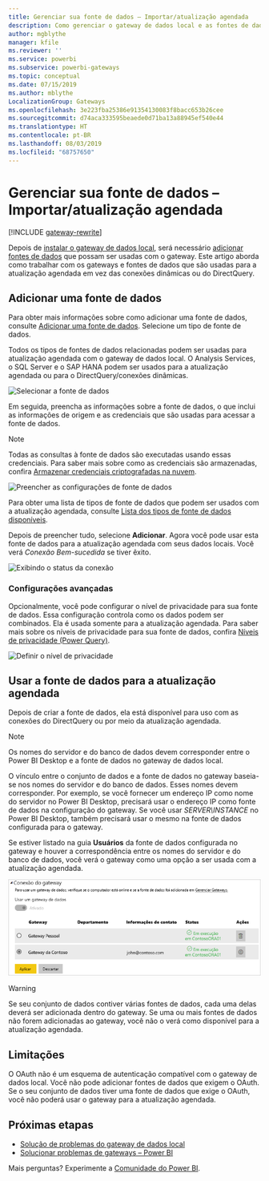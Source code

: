 ```yaml
---
title: Gerenciar sua fonte de dados – Importar/atualização agendada
description: Como gerenciar o gateway de dados local e as fontes de dados que pertencem ao gateway. Este artigo é específico para fontes de dados que podem ser usadas com a atualização importada/agendada.
author: mgblythe
manager: kfile
ms.reviewer: ''
ms.service: powerbi
ms.subservice: powerbi-gateways
ms.topic: conceptual
ms.date: 07/15/2019
ms.author: mblythe
LocalizationGroup: Gateways
ms.openlocfilehash: 3e223fba25386e91354130083f8bacc653b26cee
ms.sourcegitcommit: d74aca333595beaede0d71ba13a88945ef540e44
ms.translationtype: HT
ms.contentlocale: pt-BR
ms.lasthandoff: 08/03/2019
ms.locfileid: "68757650"
---
```

# <a name="manage-your-data-source---importscheduled-refresh"></a>Gerenciar sua fonte de dados – Importar/atualização agendada

[!INCLUDE [gateway-rewrite](includes/gateway-rewrite.md)]

Depois de [instalar o gateway de dados local](/data-integration/gateway/service-gateway-install), será necessário [adicionar fontes de dados](service-gateway-data-sources.md#add-a-data-source) que possam ser usadas com o gateway. Este artigo aborda como trabalhar com os gateways e fontes de dados que são usadas para a atualização agendada em vez das conexões dinâmicas ou do DirectQuery.

## <a name="add-a-data-source"></a>Adicionar uma fonte de dados

Para obter mais informações sobre como adicionar uma fonte de dados, consulte [Adicionar uma fonte de dados](service-gateway-data-sources.md#add-a-data-source). Selecione um tipo de fonte de dados.

Todos os tipos de fontes de dados relacionadas podem ser usadas para atualização agendada com o gateway de dados local. O Analysis Services, o SQL Server e o SAP HANA podem ser usados para a atualização agendada ou para o DirectQuery/conexões dinâmicas.

![Selecionar a fonte de dados](media/service-gateway-enterprise-manage-scheduled-refresh/datasourcesettings2.png)

Em seguida, preencha as informações sobre a fonte de dados, o que inclui as informações de origem e as credenciais que são usadas para acessar a fonte de dados.

> [!NOTE]
> Todas as consultas à fonte de dados são executadas usando essas credenciais. Para saber mais sobre como as credenciais são armazenadas, confira [Armazenar credenciais criptografadas na nuvem](service-gateway-data-sources.md#store-encrypted-credentials-in-the-cloud).

![Preencher as configurações de fonte de dados](media/service-gateway-enterprise-manage-scheduled-refresh/datasourcesettings3-oracle.png)

Para obter uma lista de tipos de fonte de dados que podem ser usados com a atualização agendada, consulte [Lista dos tipos de fonte de dados disponíveis](service-gateway-data-sources.md#list-of-available-data-source-types).

Depois de preencher tudo, selecione **Adicionar**. Agora você pode usar esta fonte de dados para a atualização agendada com seus dados locais. Você verá *Conexão Bem-sucedida* se tiver êxito.

![Exibindo o status da conexão](media/service-gateway-enterprise-manage-scheduled-refresh/datasourcesettings4.png)

### <a name="advanced-settings"></a>Configurações avançadas

Opcionalmente, você pode configurar o nível de privacidade para sua fonte de dados. Essa configuração controla como os dados podem ser combinados. Ela é usada somente para a atualização agendada. Para saber mais sobre os níveis de privacidade para sua fonte de dados, confira [Níveis de privacidade (Power Query)](https://support.office.com/article/Privacy-levels-Power-Query-CC3EDE4D-359E-4B28-BC72-9BEE7900B540).

![Definir o nível de privacidade](media/service-gateway-enterprise-manage-scheduled-refresh/datasourcesettings9.png)

## <a name="use-the-data-source-for-scheduled-refresh"></a>Usar a fonte de dados para a atualização agendada

Depois de criar a fonte de dados, ela está disponível para uso com as conexões do DirectQuery ou por meio da atualização agendada.

> [!NOTE]
> Os nomes do servidor e do banco de dados devem corresponder entre o Power BI Desktop e a fonte de dados no gateway de dados local.

O vínculo entre o conjunto de dados e a fonte de dados no gateway baseia-se nos nomes do servidor e do banco de dados. Esses nomes devem corresponder. Por exemplo, se você fornecer um endereço IP como nome do servidor no Power BI Desktop, precisará usar o endereço IP como fonte de dados na configuração do gateway. Se você usar *SERVER\INSTANCE* no Power BI Desktop, também precisará usar o mesmo na fonte de dados configurada para o gateway.

Se estiver listado na guia **Usuários** da fonte de dados configurada no gateway e houver a correspondência entre os nomes do servidor e do banco de dados, você verá o gateway como uma opção a ser usada com a atualização agendada.

![Exibir os usuários](media/service-gateway-enterprise-manage-scheduled-refresh/powerbi-gateway-enterprise-schedule-refresh.png)

> [!WARNING]
> Se seu conjunto de dados contiver várias fontes de dados, cada uma delas deverá ser adicionada dentro do gateway. Se uma ou mais fontes de dados não forem adicionadas ao gateway, você não o verá como disponível para a atualização agendada.

## <a name="limitations"></a>Limitações

O OAuth não é um esquema de autenticação compatível com o gateway de dados local. Você não pode adicionar fontes de dados que exigem o OAuth. Se o seu conjunto de dados tiver uma fonte de dados que exige o OAuth, você não poderá usar o gateway para a atualização agendada.

## <a name="next-steps"></a>Próximas etapas

* [Solução de problemas do gateway de dados local](/data-integration/gateway/service-gateway-tshoot)
* [Solucionar problemas de gateways – Power BI](service-gateway-onprem-tshoot.md)

Mais perguntas? Experimente a [Comunidade do Power BI](http://community.powerbi.com/).
